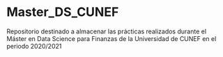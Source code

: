 # Master_DS_CUNEF
Repositorio destinado a almacenar las prácticas realizados durante el Máster en Data Science para Finanzas de la Universidad de CUNEF en el periodo 2020/2021
